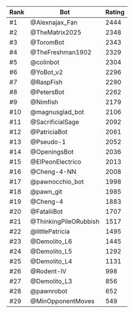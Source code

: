 Rank|Bot|Rating
---|---|---
#1|@Alexnajax_Fan|2444
#2|@TheMatrix2025|2348
#3|@ToromBot|2343
#4|@TheFreshman1902|2329
#5|@colinbot|2304
#6|@YoBot_v2|2296
#7|@RaspFish|2290
#8|@PetersBot|2262
#9|@Nimfish|2179
#10|@magnusglad_bot|2106
#11|@SacrificialSage|2092
#12|@PatriciaBot|2061
#13|@Pseudo-1|2052
#14|@OpeningsBot|2036
#15|@ElPeonElectrico|2013
#16|@Cheng-4-NN|2008
#17|@pawnocchio_bot|1998
#18|@pawn_git|1985
#19|@Cheng-4|1883
#20|@FataliiBot|1707
#21|@ThinkingPileORubbish|1517
#22|@littlePatricia|1495
#23|@Demolito_L6|1445
#24|@Demolito_L5|1292
#25|@Demolito_L4|1131
#26|@Rodent-IV|998
#27|@Demolito_L3|856
#28|@pawnrobot|652
#29|@MinOpponentMoves|549
